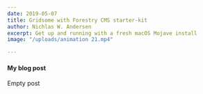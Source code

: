 ```yaml
---
date: 2019-05-07
title: Gridsome with Forestry CMS starter-kit
author: Nichlas W. Andersen
excerpt: Get up and running with a fresh macOS Mojave install
image: "/uploads/animation 21.mp4"

---
```

#### My blog post

Empty post